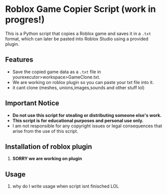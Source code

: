 # Roblox Game Copier Script (work in progres!)

This is a Python script that copies a Roblox game and saves it in a `.txt` format, which can later be pasted into Roblox Studio using a provided plugin.

## Features
- Save the copied game data as a `.txt` file in yourexecutor>workspace>GameClone.txt.
- We are working on roblox plugin so you can paste your txt file into it.
- it cant clone (meshes, unions,images,sounds and other stuff lol)

## Important Notice
- **Do not use this script for stealing or distributing someone else's work.**
- **This script is for educational purposes and personal use only.**
- I am not responsible for any copyright issues or legal consequences that arise from the use of this script.


## Installation of roblox plugin

1. **SORRY we are working on plugin**
    
## Usage

1. why do I write usage when script isnt finisched LOL

